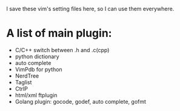 I save these vim's setting files here, so I can use them everywhere.

# A list of main plugin:
- C/C++ switch between .h and .c(cpp)
- python dictionary
- auto complete
- VimPdb for python
- NerdTree
- Taglist
- CtrlP
- html/xml ftplugin
- Golang plugin: gocode, godef, auto complete, gofmt
